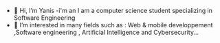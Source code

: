 - 👋 Hi, I’m Yanis
-i'm an I am a computer science student specializing in Software Engineering
- 👀 I’m interested in many fields such as : Web & mobile developpement ,Software engineering , Artificial Intelligence and Cybersecurity...


<!---
yanisamrouche/yanisamrouche is a ✨ special ✨ repository because its `README.md` (this file) appears on your GitHub profile.
You can click the Preview link to take a look at your changes.
--->
